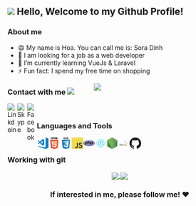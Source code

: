<h2> <img src="https://raw.githubusercontent.com/innng/innng/master/assets/kyubey.gif" width="35" /> Hello, Welcome to my Github Profile! </h2>

### About me
- 😄 My name is Hoa. You can call me is: Sora Dinh<br/>
- 🤔 I am looking for a job as a web developer<br/>
- 🌱 I’m currently learning VueJs & Laravel<br/> 
- ⚡ Fun fact: I spend my free time on shopping
<p>
 <img align="right" src="https://raw.githubusercontent.com/nguyenthanhlong11/nguyenthanhlong11/master/Assets/programmer.gif" width="310px alt="programmergif">
</p>

### Contact with me <img src="https://raw.githubusercontent.com/nguyenthanhlong11/nguyenthanhlong11/master/Assets/handshake.gif" height="32px">
<a href="https://www.linkedin.com/">
  <img align="left" alt="Linkdein" width="22px" src="https://cdn.jsdelivr.net/npm/simple-icons@v3/icons/linkedin.svg" />
</a>
<a href="https://join.skype.com/">
  <img align="left" alt="Skype" width="22px" src="http://simpleicon.com/wp-content/uploads/skype.png" />
</a>
<a href="https://www.facebook.com/">
  <img align="left" alt="Facebook" width="22px" src="https://cdn.jsdelivr.net/npm/simple-icons@v3/icons/facebook.svg" />
</a><br/>

### Languages and Tools
<a href="https://github.com/DinhHoa23092000">
  <img align="left" alt="Visual Studio Code" width="26px"
  src="https://raw.githubusercontent.com/github/explore/80688e429a7d4ef2fca1e82350fe8e3517d3494d/topics/visual-studio-code/visual-studio-code.png" />
</a>

<a href="https://github.com/DinhHoa23092000">
  <img align="left" alt="HTML5" width="26px"
   src="https://raw.githubusercontent.com/github/explore/80688e429a7d4ef2fca1e82350fe8e3517d3494d/topics/html/html.png" />
</a>
 
<a href="https://github.com/DinhHoa23092000">
<img align="left" alt="CSS3" width="26px"
 src="https://raw.githubusercontent.com/github/explore/80688e429a7d4ef2fca1e82350fe8e3517d3494d/topics/css/css.png" />
</a>
 
<a href="https://github.com/DinhHoa23092000">
  <img align="left" alt="JavaScript" width="26px"
   src="https://raw.githubusercontent.com/github/explore/80688e429a7d4ef2fca1e82350fe8e3517d3494d/topics/javascript/javascript.png" />
</a>
 
<a href="https://github.com/DinhHoa23092000">
  <img align="left" alt="JavaScript" width="26px"
   src="https://raw.githubusercontent.com/github/explore/ccc16358ac4530c6a69b1b80c7223cd2744dea83/topics/php/php.png" />
 </a>
 
<a href="https://github.com/DinhHoa23092000">
  <img align="left" alt="React.js" width="26px"
   src="https://raw.githubusercontent.com/github/explore/80688e429a7d4ef2fca1e82350fe8e3517d3494d/topics/react/react.png" />
</a>

<a href="https://github.com/DinhHoa23092000">
  <img align="left" alt="Node.js" width="26px"
   src="https://raw.githubusercontent.com/github/explore/80688e429a7d4ef2fca1e82350fe8e3517d3494d/topics/nodejs/nodejs.png" />
</a>

<a href="https://github.com/DinhHoa23092000">
 <img align="left" alt="MySQL" width="26px"
 src="https://raw.githubusercontent.com/github/explore/80688e429a7d4ef2fca1e82350fe8e3517d3494d/topics/mysql/mysql.png" />
</a>

<a href="https://github.com/DinhHoa23092000">
  <img align="left" alt="GitHub" width="26px"
   src="https://raw.githubusercontent.com/github/explore/78df643247d429f6cc873026c0622819ad797942/topics/github/github.png" />
</a>
<br/>

### Working with git
<p align=center>
  <a href="https://github.com/DinhHoa23092000">
    <img height=175 align="center" src="https://github-readme-stats.vercel.app/api?username=DinhHoa23092000&show_icons=true&theme=gotham">
  </a>
  <a href="https://github.com/DinhHoa23092000">
  <img height=175 align="center" src="https://github-readme-stats.vercel.app/api/top-langs/?username=DinhHoa23092000&layout=compact&theme=gotham" />
  </a>
<div align="center">

### If interested in me, please follow me! ❤️

</div>
